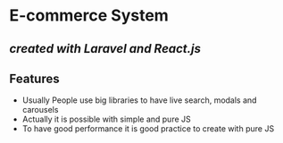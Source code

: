 # E-commerce System

## _created with Laravel and React.js_

## Features

- Usually People use big libraries to have live search, modals and carousels
- Actually it is possible with simple and pure JS
- To have good performance it is good practice to create with pure JS
